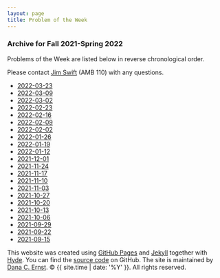```yaml
---
layout: page
title: Problem of the Week
---
```


### Archive for Fall 2021-Spring 2022

Problems of the Week are listed
below in reverse chronological order.

Please contact [Jim Swift](mailto:jwswift@gmail.com) (AMB 110) with any questions.

- <a href = "https://naumathstat.github.io/problem-of-the-week/files/2022-03-23">2022-03-23</a>
- <a href = "https://naumathstat.github.io/problem-of-the-week/files/2022-03-09">2022-03-09</a>
- <a href = "https://naumathstat.github.io/problem-of-the-week/files/2022-03-02">2022-03-02</a>
- <a href = "https://naumathstat.github.io/problem-of-the-week/files/2022-02-23">2022-02-23</a>
- <a href = "https://naumathstat.github.io/problem-of-the-week/files/2022-02-16">2022-02-16</a>
- <a href = "https://naumathstat.github.io/problem-of-the-week/files/2022-02-09">2022-02-09</a>
- <a href = "https://naumathstat.github.io/problem-of-the-week/files/2022-02-02">2022-02-02</a>
- <a href = "https://naumathstat.github.io/problem-of-the-week/files/2022-01-26">2022-01-26</a>
- <a href = "https://naumathstat.github.io/problem-of-the-week/files/2022-01-19">2022-01-19</a>
- <a href = "https://naumathstat.github.io/problem-of-the-week/files/2022-01-12">2022-01-12</a>
- <a href = "https://naumathstat.github.io/problem-of-the-week/files/2021-12-01">2021-12-01</a>
- <a href = "https://naumathstat.github.io/problem-of-the-week/files/2021-11-24">2021-11-24</a>
- <a href = "https://naumathstat.github.io/problem-of-the-week/files/2021-11-17">2021-11-17</a>
- <a href = "https://naumathstat.github.io/problem-of-the-week/files/2021-11-10">2021-11-10</a>
- <a href = "https://naumathstat.github.io/problem-of-the-week/files/2021-11-03">2021-11-03</a>
- <a href = "https://naumathstat.github.io/problem-of-the-week/files/2021-10-27">2021-10-27</a>
- <a href = "https://naumathstat.github.io/problem-of-the-week/files/2021-10-20">2021-10-20</a>
- <a href = "https://naumathstat.github.io/problem-of-the-week/files/2021-10-13">2021-10-13</a>
- <a href = "https://naumathstat.github.io/problem-of-the-week/files/2021-10-06">2021-10-06</a>
- <a href = "https://naumathstat.github.io/problem-of-the-week/files/2021-09-29">2021-09-29</a>
- <a href = "https://naumathstat.github.io/problem-of-the-week/files/2021-09-22">2021-09-22</a>
- <a href = "https://naumathstat.github.io/problem-of-the-week/files/2021-09-15">2021-09-15</a>

<p>This website was created using <a href="https://pages.github.com">GitHub Pages</a> 
and <a href="http://jekyllrb.com">Jekyll</a> together with 
<a href="http://hyde.getpoole.com">Hyde</a>. 
You can find the <a href="http://github.com/NAUMathStat/seminars">source code</a> on GitHub. 
The site is maintained by <a href="http://dcernst.github.io">Dana C. Ernst</a>. &copy; {{ site.time | date: '%Y' }}. 
All rights reserved.</p>
